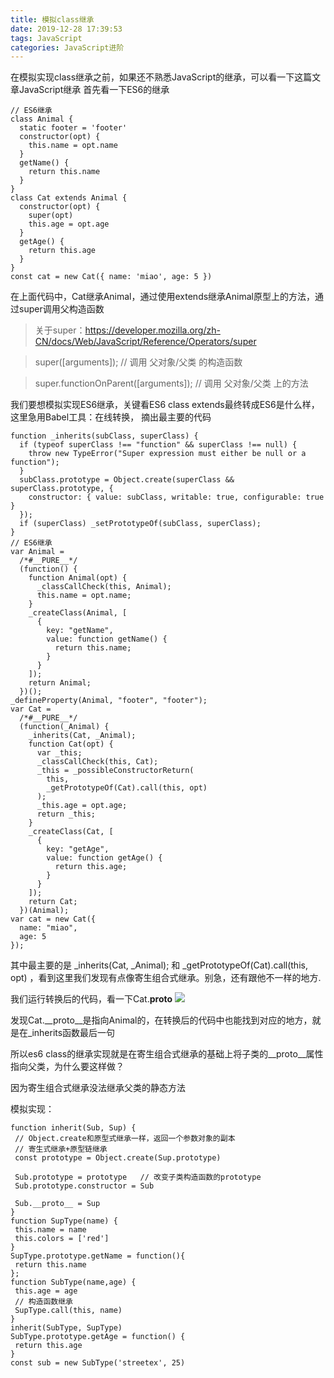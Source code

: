 ```yaml
---
title: 模拟class继承
date: 2019-12-28 17:39:53
tags: JavaScript
categories: JavaScript进阶
---
```



在模拟实现class继承之前，如果还不熟悉JavaScript的继承，可以看一下这篇文章JavaScript继承
首先看一下ES6的继承
```
// ES6继承
class Animal {
  static footer = 'footer'
  constructor(opt) {
    this.name = opt.name
  }
  getName() {
    return this.name
  }
}
class Cat extends Animal {
  constructor(opt) {
    super(opt)
    this.age = opt.age
  }
  getAge() {
    return this.age
  }
}
const cat = new Cat({ name: 'miao', age: 5 })
```

在上面代码中，Cat继承Animal，通过使用extends继承Animal原型上的方法，通过super调用父构造函数
> 关于super：https://developer.mozilla.org/zh-CN/docs/Web/JavaScript/Reference/Operators/super

> super([arguments]); 
// 调用 父对象/父类 的构造函数

> super.functionOnParent([arguments]); 
// 调用 父对象/父类 上的方法

我们要想模拟实现ES6继承，关键看ES6 class extends最终转成ES6是什么样，这里急用Babel工具：在线转换，
摘出最主要的代码
```
function _inherits(subClass, superClass) {
  if (typeof superClass !== "function" && superClass !== null) {
    throw new TypeError("Super expression must either be null or a function");
  }
  subClass.prototype = Object.create(superClass && superClass.prototype, {
    constructor: { value: subClass, writable: true, configurable: true }
  });
  if (superClass) _setPrototypeOf(subClass, superClass);
}
// ES6继承
var Animal =
  /*#__PURE__*/
  (function() {
    function Animal(opt) {
      _classCallCheck(this, Animal);
      this.name = opt.name;
    }
    _createClass(Animal, [
      {
        key: "getName",
        value: function getName() {
          return this.name;
        }
      }
    ]);
    return Animal;
  })();
_defineProperty(Animal, "footer", "footer");
var Cat =
  /*#__PURE__*/
  (function(_Animal) {
    _inherits(Cat, _Animal);
    function Cat(opt) {
      var _this;
      _classCallCheck(this, Cat);
      _this = _possibleConstructorReturn(
        this,
        _getPrototypeOf(Cat).call(this, opt)
      );
      _this.age = opt.age;
      return _this;
    }
    _createClass(Cat, [
      {
        key: "getAge",
        value: function getAge() {
          return this.age;
        }
      }
    ]);
    return Cat;
  })(Animal);
var cat = new Cat({
  name: "miao",
  age: 5
});
```
其中最主要的是 _inherits(Cat, _Animal); 和 _getPrototypeOf(Cat).call(this, opt) ，看到这里我们发现有点像寄生组合式继承。别急，还有跟他不一样的地方.

我们运行转换后的代码，看一下Cat.__proto__
![](https://cdn.nlark.com/yuque/0/2019/png/211977/1577524705049-4c0a8f74-23de-4670-89e3-95639def1ac0.png)

发现Cat.__proto__是指向Animal的，在转换后的代码中也能找到对应的地方，就是在_inherits函数最后一句

所以es6 class的继承实现就是在寄生组合式继承的基础上将子类的__proto__属性指向父类，为什么要这样做？

因为寄生组合式继承没法继承父类的静态方法

 模拟实现：
 ```
function inherit(Sub, Sup) {
  // Object.create和原型式继承一样，返回一个参数对象的副本
  // 寄生式继承+原型链继承
  const prototype = Object.create(Sup.prototype)
  
  Sub.prototype = prototype   // 改变子类构造函数的prototype
  Sub.prototype.constructor = Sub
  
  Sub.__proto__ = Sup
}
function SupType(name) {
  this.name = name
  this.colors = ['red']
}
SupType.prototype.getName = function(){
  return this.name
};
function SubType(name,age) {
  this.age = age
  // 构造函数继承
  SupType.call(this, name)
}
inherit(SubType, SupType)
SubType.prototype.getAge = function() {
  return this.age
}
const sub = new SubType('streetex', 25)
```